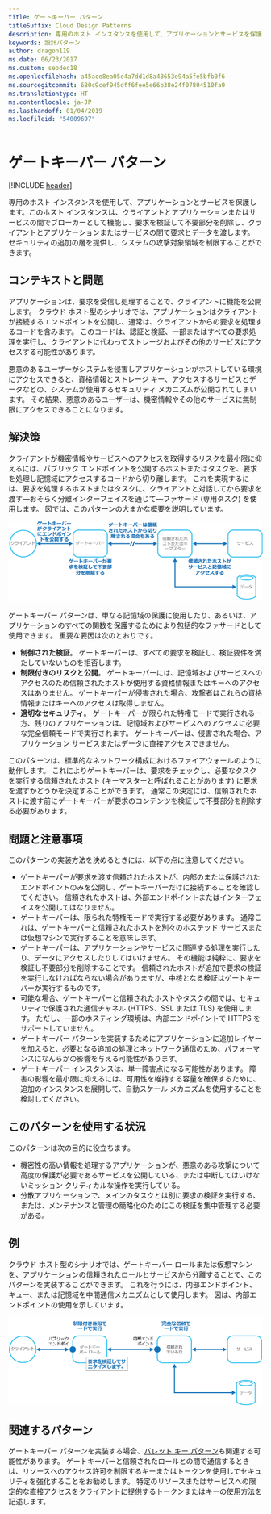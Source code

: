 ```yaml
---
title: ゲートキーパー パターン
titleSuffix: Cloud Design Patterns
description: 専用のホスト インスタンスを使用して、アプリケーションとサービスを保護します。このホスト インスタンスは、クライアントとアプリケーションまたはサービスの間でブローカーとして機能し、要求を検証して不要部分を削除し、クライアントとアプリケーションまたはサービスの間で要求とデータを渡します。
keywords: 設計パターン
author: dragon119
ms.date: 06/23/2017
ms.custom: seodec18
ms.openlocfilehash: a45ace8ea05e4a7dd1d8a48653e94a5fe5bfb0f6
ms.sourcegitcommit: 680c9cef945dff6fee5e66b38e24f07804510fa9
ms.translationtype: HT
ms.contentlocale: ja-JP
ms.lasthandoff: 01/04/2019
ms.locfileid: "54009697"
---
```

# <a name="gatekeeper-pattern"></a>ゲートキーパー パターン

[!INCLUDE [header](../_includes/header.md)]

専用のホスト インスタンスを使用して、アプリケーションとサービスを保護します。このホスト インスタンスは、クライアントとアプリケーションまたはサービスの間でブローカーとして機能し、要求を検証して不要部分を削除し、クライアントとアプリケーションまたはサービスの間で要求とデータを渡します。 セキュリティの追加の層を提供し、システムの攻撃対象領域を制限することができます。

## <a name="context-and-problem"></a>コンテキストと問題

アプリケーションは、要求を受信し処理することで、クライアントに機能を公開します。 クラウド ホスト型のシナリオでは、アプリケーションはクライアントが接続するエンドポイントを公開し、通常は、クライアントからの要求を処理するコードを含みます。 このコードは、認証と検証、一部またはすべての要求処理を実行し、クライアントに代わってストレージおよびその他のサービスにアクセスする可能性があります。

悪意のあるユーザーがシステムを侵害しアプリケーションがホストしている環境にアクセスできると、資格情報とストレージ キー、アクセスするサービスとデータなどの、システムが使用するセキュリティ メカニズムが公開されてしまいます。 その結果、悪意のあるユーザーは、機密情報やその他のサービスに無制限にアクセスできることになります。

## <a name="solution"></a>解決策

クライアントが機密情報やサービスへのアクセスを取得するリスクを最小限に抑えるには、パブリック エンドポイントを公開するホストまたはタスクを、要求を処理し記憶域にアクセスするコードから切り離します。 これを実現するには、要求を処理するホストまたはタスクに、クライアントと対話してから要求を渡す&mdash;おそらく分離インターフェイスを通じて&mdash;ファサード (専用タスク) を使用します。 図では、このパターンの大まかな概要を説明しています。

![このパターンの大まかな概要](./_images/gatekeeper-diagram.png)

ゲートキーパー パターンは、単なる記憶域の保護に使用したり、あるいは、アプリケーションのすべての関数を保護するためにより包括的なファサードとして使用できます。 重要な要因は次のとおりです。

- **制御された検証**。 ゲートキーパーは、すべての要求を検証し、検証要件を満たしていないものを拒否します。
- **制限付きのリスクと公開**。 ゲートキーパーには、記憶域およびサービスへのアクセスのため信頼されたホストが使用する資格情報またはキーへのアクセスはありません。 ゲートキーパーが侵害された場合、攻撃者はこれらの資格情報またはキーへのアクセスは取得しません。
- **適切なセキュリティ**。 ゲートキーパーが限られた特権モードで実行される一方、残りのアプリケーションは、記憶域およびサービスへのアクセスに必要な完全信頼モードで実行されます。 ゲートキーパーは、侵害された場合、アプリケーション サービスまたはデータに直接アクセスできません。

このパターンは、標準的なネットワーク構成におけるファイアウォールのように動作します。 これによりゲートキーパーは、要求をチェックし、必要なタスクを実行する信頼されたホスト (キーマスターと呼ばれることがあります) に要求を渡すかどうかを決定することができます。 通常この決定には、信頼されたホストに渡す前にゲートキーパーが要求のコンテンツを検証して不要部分を削除する必要があります。

## <a name="issues-and-considerations"></a>問題と注意事項

このパターンの実装方法を決めるときには、以下の点に注意してください。

- ゲートキーパーが要求を渡す信頼されたホストが、内部のまたは保護されたエンドポイントのみを公開し、ゲートキーパーだけに接続することを確認してください。 信頼されたホストは、外部エンドポイントまたはインターフェイスを公開してはなりません。
- ゲートキーパーは、限られた特権モードで実行する必要があります。 通常これは、ゲートキーパーと信頼されたホストを別々のホステッド サービスまたは仮想マシンで実行することを意味します。
- ゲートキーパーは、アプリケーションやサービスに関連する処理を実行したり、データにアクセスしたりしてはいけません。 その機能は純粋に、要求を検証し不要部分を削除することです。 信頼されたホストが追加で要求の検証を実行しなければならない場合がありますが、中核となる検証はゲートキーパーが実行するものです。
- 可能な場合、ゲートキーパーと信頼されたホストやタスクの間では、セキュリティで保護された通信チャネル (HTTPS、SSL または TLS) を使用します。 ただし、一部のホスティング環境は、内部エンドポイントで HTTPS をサポートしていません。
- ゲートキーパー パターンを実装するためにアプリケーションに追加レイヤーを加えると、必要となる追加の処理とネットワーク通信のため、パフォーマンスになんらかの影響を与える可能性があります。
- ゲートキーパー インスタンスは、単一障害点になる可能性があります。 障害の影響を最小限に抑えるには、可用性を維持する容量を確保するために、追加のインスタンスを展開して、自動スケール メカニズムを使用することを検討してください。

## <a name="when-to-use-this-pattern"></a>このパターンを使用する状況

このパターンは次の目的に役立ちます。

- 機密性の高い情報を処理するアプリケーションが、悪意のある攻撃について高度の保護が必要であるサービスを公開している、または中断してはいけないミッション クリティカルな操作を実行している。
- 分散アプリケーションで、メインのタスクとは別に要求の検証を実行する、または、メンテナンスと管理の簡略化のためにこの検証を集中管理する必要がある。

## <a name="example"></a>例

クラウド ホスト型のシナリオでは、ゲートキーパー ロールまたは仮想マシンを、アプリケーションの信頼されたロールとサービスから分離することで、このパターンを実装することができます。 これを行うには、内部エンドポイント、キュー、または記憶域を中間通信メカニズムとして使用します。 図は、内部エンドポイントの使用を示しています。

![Cloud Services Web とワーカー ロールを使用したパターンの例](./_images/gatekeeper-endpoint.png)

## <a name="related-patterns"></a>関連するパターン

ゲートキーパー パターンを実装する場合、[バレット キー パターン](./valet-key.md)も関連する可能性があります。 ゲートキーパーと信頼されたロールとの間で通信するときは、リソースへのアクセス許可を制限するキーまたはトークンを使用してセキュリティを強化することをお勧めします。 特定のリソースまたはサービスへの限定的な直接アクセスをクライアントに提供するトークンまたはキーの使用方法を記述します。
